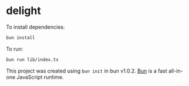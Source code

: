 # delight

To install dependencies:

```bash
bun install
```

To run:

```bash
bun run lib/index.ts
```

This project was created using `bun init` in bun v1.0.2. [Bun](https://bun.sh) is a fast all-in-one JavaScript runtime.
